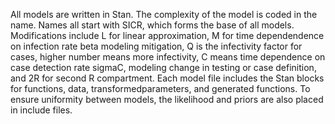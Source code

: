 All models are written in Stan. The complexity of the model is coded in the name. Names all start with SICR, which forms the base of all models. Modifications include L for linear approximation, M for time dependendence on infection rate beta modeling mitigation, Q is the infectivity factor for cases, higher number means more infectivity, C means time dependence on case detection rate sigmaC, modeling change in testing or case definition, and 2R for second R compartment. Each model file includes the Stan blocks for functions, data, transformedparameters, and generated functions. To ensure uniformity between models, the likelihood and priors are also placed in include files.
